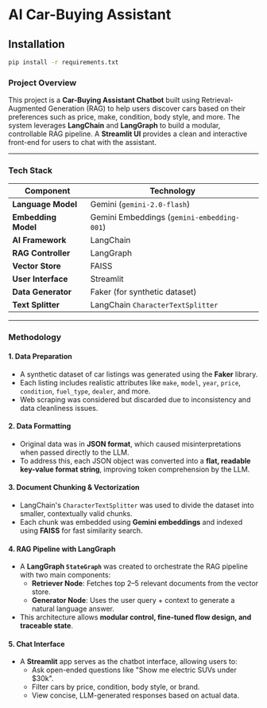 # AI Car-Buying Assistant

## Installation

```bash
pip install -r requirements.txt
```

### Project Overview

This project is a **Car-Buying Assistant Chatbot** built using Retrieval-Augmented Generation (RAG) to help users discover cars based on their preferences such as price, make, condition, body style, and more. The system leverages **LangChain** and **LangGraph** to build a modular, controllable RAG pipeline. A **Streamlit UI** provides a clean and interactive front-end for users to chat with the assistant.

---

### Tech Stack

| Component        | Technology                                 |
|------------------|---------------------------------------------|
| **Language Model**  | Gemini (`gemini-2.0-flash`)               |
| **Embedding Model** | Gemini Embeddings (`gemini-embedding-001`) |
| **AI Framework**     | LangChain                               |
| **RAG Controller**   | LangGraph                               |
| **Vector Store**     | FAISS                                   |
| **User Interface**   | Streamlit                               |
| **Data Generator**   | Faker (for synthetic dataset)           |
| **Text Splitter**    | LangChain `CharacterTextSplitter`       |

---

### Methodology

#### 1. **Data Preparation**
- A synthetic dataset of car listings was generated using the **Faker** library.
- Each listing includes realistic attributes like `make`, `model`, `year`, `price`, `condition`, `fuel_type`, `dealer`, and more.
- Web scraping was considered but discarded due to inconsistency and data cleanliness issues.

#### 2. **Data Formatting**
- Original data was in **JSON format**, which caused misinterpretations when passed directly to the LLM.
- To address this, each JSON object was converted into a **flat, readable key-value format string**, improving token comprehension by the LLM.

#### 3. **Document Chunking & Vectorization**
- LangChain's `CharacterTextSplitter` was used to divide the dataset into smaller, contextually valid chunks.
- Each chunk was embedded using **Gemini embeddings** and indexed using **FAISS** for fast similarity search.

#### 4. **RAG Pipeline with LangGraph**
- A **LangGraph `StateGraph`** was created to orchestrate the RAG pipeline with two main components:
  - **Retriever Node**: Fetches top 2–5 relevant documents from the vector store.
  - **Generator Node**: Uses the user query + context to generate a natural language answer.
- This architecture allows **modular control, fine-tuned flow design, and traceable state**.

#### 5. **Chat Interface**
- A **Streamlit** app serves as the chatbot interface, allowing users to:
  - Ask open-ended questions like "Show me electric SUVs under $30k".
  - Filter cars by price, condition, body style, or brand.
  - View concise, LLM-generated responses based on actual data.


